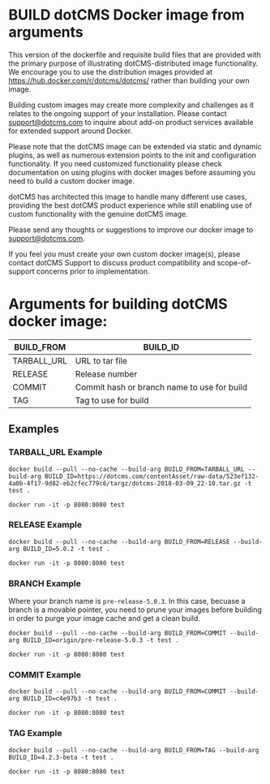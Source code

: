 # BUILD dotCMS Docker image from arguments 

This version of the dockerfile and requisite build files that are provided with the primary purpose of illustrating dotCMS-distributed image functionality. We encourage you to use the distribution images provided at  https://hub.docker.com/r/dotcms/dotcms/ rather than building your own image.  

Building custom images may create more complexity and challenges as it relates to the ongoing support of your installation.  Please contact support@dotcms.com to inquire about add-on product services available for extended support around Docker.  

Please note that the dotCMS image can be extended via static and dynamic plugins, as well as numerous extension points to the init and configuration functionality.  If you need customized functionality please check documentation on using plugins with docker images before assuming you need to build a custom docker image. 

dotCMS has architected this image to handle many different use cases, providing the best dotCMS product experience while still enabling use of custom functionality with the genuine dotCMS image.

Please send any thoughts or suggestions to improve our docker image to support@dotcms.com. 

If you feel you must create your own custom docker image(s), please contact dotCMS Support to discuss product compatibility and scope-of-support concerns prior to implementation.


# Arguments for building dotCMS docker image: 

|  BUILD_FROM  | BUILD_ID                     |
| ------------ | ---------------              |
| TARBALL_URL  | URL to tar file              |
| RELEASE      | Release number               |
| COMMIT       | Commit hash or branch name to use for build |
| TAG          | Tag to use for build         |


## Examples 

### TARBALL_URL Example 
```
docker build --pull --no-cache --build-arg BUILD_FROM=TARBALL_URL --build-arg BUILD_ID=https://dotcms.com/contentAsset/raw-data/523ef132-4a0b-4f17-9d82-eb2cfec779c6/targz/dotcms-2018-03-09_22-10.tar.gz -t test .

docker run -it -p 8080:8080 test
```

### RELEASE Example 
```
docker build --pull --no-cache --build-arg BUILD_FROM=RELEASE --build-arg BUILD_ID=5.0.2 -t test .

docker run -it -p 8080:8080 test
```

### BRANCH Example 
Where your branch name is `pre-release-5.0.3`.  In this case, becuase a branch is a movable pointer, you need to prune your
images before building in order to purge your image cache and get a clean build.
```
docker build --pull --no-cache --build-arg BUILD_FROM=COMMIT --build-arg BUILD_ID=origin/pre-release-5.0.3 -t test .

docker run -it -p 8080:8080 test
```


### COMMIT Example 
```
docker build --pull --no-cache --build-arg BUILD_FROM=COMMIT --build-arg BUILD_ID=c4e97b3 -t test .

docker run -it -p 8080:8080 test
```

### TAG Example 
```
docker build --pull --no-cache --build-arg BUILD_FROM=TAG --build-arg BUILD_ID=4.2.3-beta -t test .

docker run -it -p 8080:8080 test
```
